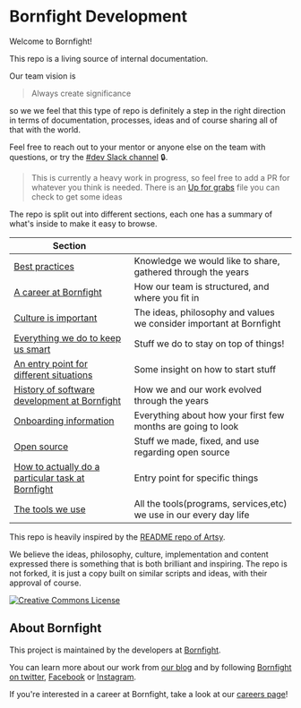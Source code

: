 # Bornfight Development

Welcome to Bornfight!

This repo is a living source of internal documentation. 

Our team vision is 
> Always create significance

so we we feel that this type of repo is definitely a step in the right direction in terms of documentation, processes, ideas and of course sharing all of that with the world.

Feel free to reach out to your mentor or anyone else on the team with questions, or try the [#dev Slack channel](https://bornfight.slack.com/messages/general-development) 🔒.

>  This is currently a heavy work in progress, so feel free to add a PR for whatever you think is needed. There is an [Up for grabs](topics-up-for-grabs.md) file you can check to get some ideas

The repo is split out into different sections, each one has a summary of what's inside to make it easy to browse.

<!-- prettier-ignore-start -->
<!-- start_toc -->
| Section |  |
|---|---|
| [Best practices](/best-practises#readme) | Knowledge we would like to share, gathered through the years |
| [A career at Bornfight](/careers#readme) | How our team is structured, and where you fit in |
| [Culture is important](/culture#readme) | The ideas, philosophy and values we consider important at Bornfight |
| [Everything we do to keep us smart](/education#readme) | Stuff we do to stay on top of things! |
| [An entry point for different situations](/getting-started#readme) | Some insight on how to start stuff |
| [History of software development at Bornfight](/history#readme) | How we and our work evolved through the years |
| [Onboarding information](/onboarding#readme) | Everything about how your first few months are going to look |
| [Open source](/open-source#readme) | Stuff we made, fixed, and use regarding open source |
| [How to actually do a particular task at Bornfight](/playbooks#readme) | Entry point for specific things |
| [The tools we use](/tools#readme) | All the tools(programs, services,etc) we use in our every day life |
<!-- end_toc -->
<!-- prettier-ignore-end -->

This repo is heavily inspired by the [README repo of Artsy](https://github.com/artsy/README).

We believe the ideas, philosophy, culture, implementation and content expressed there is something that is both brilliant and inspiring.
The repo is not forked, it is just a copy built on similar scripts and ideas, with their approval of course.


<a rel="license" href="https://creativecommons.org/licenses/by/4.0/"><img alt="Creative Commons License" style="border-width:0" src="https://i.creativecommons.org/l/by/4.0/88x31.png" /></a>

## About Bornfight

This project is maintained by the developers at [Bornfight][footer_website].


You can learn more about our work from [our blog][footer_blog] and by following
[Bornfight on twitter][footer_twitter], [Facebook][footer_facebook] or [Instagram][footer_instagram]. 

If you're interested in a career at Bornfight, take a look at our [careers page][footer_jobs]!

[footer_website]: https://www.bornfight.com/?utm_source=readmerepo&utm_medium=github&utm_campaign=readmerepo
[footer_facebook]: http://facebook.com/bornfight.company
[footer_instagram]: https://www.instagram.com/bornfight/
[footer_twitter]: https://twitter.com/Bornfight_
[footer_blog]: https://www.bornfight.com/blog/?utm_source=readmerepo&utm_medium=github&utm_campaign=readmerepo
[footer_jobs]: https://www.bornfight.com/careers/?utm_source=readmerepo&utm_medium=github&utm_campaign=readmerepo
